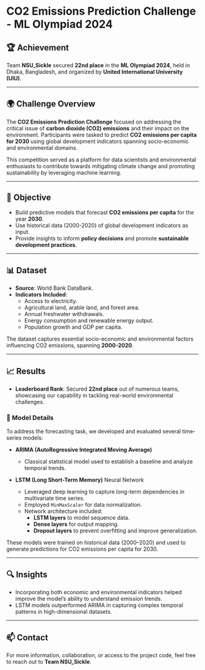 # CO2 Emissions Prediction Challenge - ML Olympiad 2024

## 🏆 Achievement
Team **NSU_Sickle** secured **22nd place** in the **ML Olympiad 2024**, held in Dhaka, Bangladesh, and organized by **United International University (UIU)**.

---

## 🌍 Challenge Overview
The **CO2 Emissions Prediction Challenge** focused on addressing the critical issue of **carbon dioxide (CO2) emissions** and their impact on the environment. Participants were tasked to predict **CO2 emissions per capita for 2030** using global development indicators spanning socio-economic and environmental domains.  

This competition served as a platform for data scientists and environmental enthusiasts to contribute towards mitigating climate change and promoting sustainability by leveraging machine learning.

---

## 🎯 Objective
- Build predictive models that forecast **CO2 emissions per capita** for the year **2030**.  
- Use historical data (2000-2020) of global development indicators as input.  
- Provide insights to inform **policy decisions** and promote **sustainable development practices**.

---

## 📊 Dataset
- **Source**: World Bank DataBank.  
- **Indicators Included**:
  - Access to electricity.
  - Agricultural land, arable land, and forest area.
  - Annual freshwater withdrawals.
  - Energy consumption and renewable energy output.
  - Population growth and GDP per capita.  

The dataset captures essential socio-economic and environmental factors influencing CO2 emissions, spanning **2000-2020**.

---

## 📈 Results

- **Leaderboard Rank**: Secured **22nd place** out of numerous teams, showcasing our capability in tackling real-world environmental challenges.

### 🧠 Model Details

To address the forecasting task, we developed and evaluated several time-series models:

- **ARIMA (AutoRegressive Integrated Moving Average)**  
  - Classical statistical model used to establish a baseline and analyze temporal trends.

- **LSTM (Long Short-Term Memory)** Neural Network  
  - Leveraged deep learning to capture long-term dependencies in multivariate time series.  
  - Employed `MinMaxScaler` for data normalization.  
  - Network architecture included:
    - **LSTM layers** to model sequence data.
    - **Dense layers** for output mapping.
    - **Dropout layers** to prevent overfitting and improve generalization.

These models were trained on historical data (2000–2020) and used to generate predictions for CO2 emissions per capita for 2030.

---

## 🔍 Insights

- Incorporating both economic and environmental indicators helped improve the model’s ability to understand emission trends.
- LSTM models outperformed ARIMA in capturing complex temporal patterns in high-dimensional datasets.

---

## 📫 Contact

For more information, collaboration, or access to the project code, feel free to reach out to **Team NSU_Sickle**.
